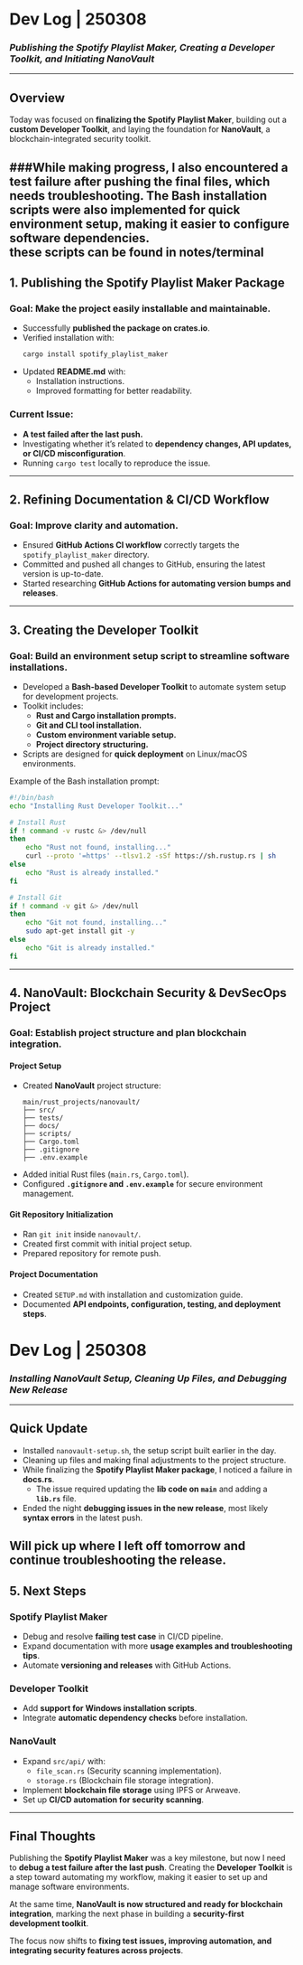 # **Dev Log | 250308**  
### *Publishing the Spotify Playlist Maker, Creating a Developer Toolkit, and Initiating NanoVault*  

---

## **Overview**  
Today was focused on **finalizing the Spotify Playlist Maker**, building out a **custom Developer Toolkit**, and laying the foundation for **NanoVault**, a blockchain-integrated security toolkit.  

###While making progress, I also encountered a **test failure** after pushing the final files, which needs troubleshooting. The **Bash installation scripts** were also implemented for quick environment setup, making it easier to configure software dependencies.  
these scripts can be found in notes/terminal
---

## **1. Publishing the Spotify Playlist Maker Package**  

### **Goal:** Make the project easily installable and maintainable.  
- Successfully **published the package on crates.io**.  
- Verified installation with:  
  ```sh
  cargo install spotify_playlist_maker  
  ```  
- Updated **README.md** with:  
  - Installation instructions.  
  - Improved formatting for better readability.  

### **Current Issue:**  
- **A test failed after the last push.**  
- Investigating whether it’s related to **dependency changes, API updates, or CI/CD misconfiguration**.  
- Running `cargo test` locally to reproduce the issue.  

---

## **2. Refining Documentation & CI/CD Workflow**  

### **Goal:** Improve clarity and automation.  
- Ensured **GitHub Actions CI workflow** correctly targets the `spotify_playlist_maker` directory.  
- Committed and pushed all changes to GitHub, ensuring the latest version is up-to-date.  
- Started researching **GitHub Actions for automating version bumps and releases**.  

---

## **3. Creating the Developer Toolkit**  

### **Goal:** Build an environment setup script to streamline software installations.  
- Developed a **Bash-based Developer Toolkit** to automate system setup for development projects.  
- Toolkit includes:  
  - **Rust and Cargo installation prompts.**  
  - **Git and CLI tool installation.**  
  - **Custom environment variable setup.**  
  - **Project directory structuring.**  
- Scripts are designed for **quick deployment** on Linux/macOS environments.  

Example of the Bash installation prompt:  
```sh
#!/bin/bash
echo "Installing Rust Developer Toolkit..."

# Install Rust
if ! command -v rustc &> /dev/null
then
    echo "Rust not found, installing..."
    curl --proto '=https' --tlsv1.2 -sSf https://sh.rustup.rs | sh
else
    echo "Rust is already installed."
fi

# Install Git
if ! command -v git &> /dev/null
then
    echo "Git not found, installing..."
    sudo apt-get install git -y
else
    echo "Git is already installed."
fi
```  

---

## **4. NanoVault: Blockchain Security & DevSecOps Project**  

### **Goal:** Establish project structure and plan blockchain integration.  

#### **Project Setup**  
- Created **NanoVault** project structure:  
  ```
  main/rust_projects/nanovault/
  ├── src/
  ├── tests/
  ├── docs/
  ├── scripts/
  ├── Cargo.toml
  ├── .gitignore
  ├── .env.example
  ```  
- Added initial Rust files (`main.rs`, `Cargo.toml`).  
- Configured **`.gitignore` and `.env.example`** for secure environment management.  

#### **Git Repository Initialization**  
- Ran `git init` inside `nanovault/`.  
- Created first commit with initial project setup.  
- Prepared repository for remote push.  

#### **Project Documentation**  
- Created `SETUP.md` with installation and customization guide.  
- Documented **API endpoints, configuration, testing, and deployment steps**.  

# **Dev Log | 250308**  
### *Installing NanoVault Setup, Cleaning Up Files, and Debugging New Release*  

---

## **Quick Update**  
- Installed `nanovault-setup.sh`, the setup script built earlier in the day.  
- Cleaning up files and making final adjustments to the project structure.  
- While finalizing the **Spotify Playlist Maker package**, I noticed a failure in **docs.rs**.  
  - The issue required updating the **lib code on `main`** and adding a **`lib.rs`** file.  
- Ended the night **debugging issues in the new release**, most likely **syntax errors** in the latest push.  

Will pick up where I left off tomorrow and continue troubleshooting the release.  
---

## **5. Next Steps**  

### **Spotify Playlist Maker**  
- Debug and resolve **failing test case** in CI/CD pipeline.  
- Expand documentation with more **usage examples and troubleshooting tips**.  
- Automate **versioning and releases** with GitHub Actions.  

### **Developer Toolkit**  
- Add **support for Windows installation scripts**.  
- Integrate **automatic dependency checks** before installation.  

### **NanoVault**  
- Expand `src/api/` with:  
  - `file_scan.rs` (Security scanning implementation).  
  - `storage.rs` (Blockchain file storage integration).  
- Implement **blockchain file storage** using IPFS or Arweave.  
- Set up **CI/CD automation for security scanning**.  

---

## **Final Thoughts**  
Publishing the **Spotify Playlist Maker** was a key milestone, but now I need to **debug a test failure after the last push**. Creating the **Developer Toolkit** is a step toward automating my workflow, making it easier to set up and manage software environments.  

At the same time, **NanoVault is now structured and ready for blockchain integration**, marking the next phase in building a **security-first development toolkit**.  

The focus now shifts to **fixing test issues, improving automation, and integrating security features across projects**.  